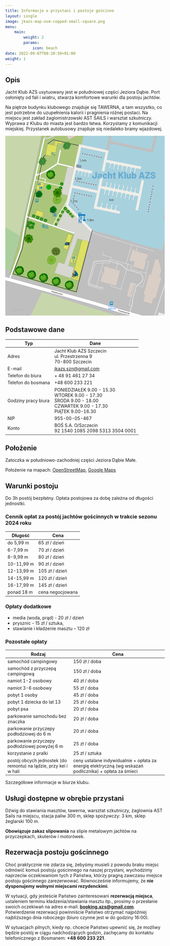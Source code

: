 ```yaml
---
title: Informacje o przystani i postoje gościnne
layout: single
image: jkazs-map-osm-copped-small-square.png
menu:
    main:
        weight: 2
        params:
            icon: beach
date: 2022-09-07T00:20:50+01:00
weight: 1
---
```


## Opis

Jacht Klub AZS usytuowany jest w południowej części Jeziora Dąbie. Port
osłonięty od fali  i wiatru, stwarza komfortowe warunki dla postoju jachtów.

Na piętrze budynku klubowego znajduje się TAWERNA, a tam wszystko, co jest
potrzebne do uzupełnienia kalorii i pragnienia różnej postaci. Na miejscu jest
zakład żaglomistrzowski AST SAILS i warsztat szkutniczy. Wyprawa z Klubu do
miasta jest bardzo łatwa. Korzystamy z komunikacji miejskiej. Przystanek
autobusowy znajduje się niedaleko bramy wjazdowej.

![Plan przystani](jkazs-map-osm-copped.png)

## Podstawowe dane

| Typ                 | Dane                                                                                                                             |
|---                  |---                                                                                                                               |
| Adres               | Jacht Klub AZS Szczecin <br/> ul. Przestrzenna 9 <br/> 70-800 Szczecin                                                           |
| E-mail              | jkazs.szn@gmail.com                                                                                                              |
| Telefon do biura    | + 48 91 461 27 34                                                                                                                |
| Telefon do bosmana  | +48 600 233 221                                                                                                                  |
| Godziny pracy biura | PONIEDZIAŁEK 9.00 - 15.30 <br/> WTOREK 9.00 - 17.30 <br/> ŚRODA 9.00 - 18.00 <br/> CZWARTEK 9.00 - 17.30 <br/> PIĄTEK 9.00-16.30 |
| NIP                 | 955-00-05-467                                                                                                                    |
| Konto               | BOŚ S.A. O/Szczecin<br/>92 1540 1085 2098 5313 3504 0001                                                                         |

## Położenie

Zatoczka w południowo-zachodniej części Jeziora Dąbie Małe.

Położenie na mapach: [OpenStreetMap](https://www.openstreetmap.org/node/2396250849), [Google Maps](http://maps.google.com/maps/ms?ie=UTF8&hl=en&t=h&msa=0&msid=107138309144250252667.00047ce94cdeb26e4583f&ll=53.396458,14.621472&spn=0.008956,0.018239&z=15&source=embe)

## Warunki postoju

Do 3h postój bezpłatny. Opłata postojowa za dobę zależna od długości jednostki.

### Cennik opłat za postój jachtów gościnnych w trakcie sezonu 2024 roku

| Długość        | Cena                      |
|---             |---                        |
| do 5,99 m      |            65 zł / dzień  |
| 6-7,99 m       |            70 zł / dzień  |
| 8-9,99 m       |            80 zł / dzień  |
| 10-11,99 m     |            90 zł / dzień  |
| 12-13,99 m     |           105 zł / dzień  |
| 14-15,99 m     |           120 zł / dzień  |
| 16-17,99 m     |           145 zł / dzień  |
| ponad 18 m     |         cena negocjowana  |

### Opłaty dodatkowe

 - media (woda, prąd) - 20 zł / dzień
 - prysznic - 15 zł / sztuka,
 - stawianie i kładzenie masztu – 120 zł

### Pozostałe opłaty

| Rodzaj                                                | Cena                                                                                                                |
|---                                                    |---                                                                                                                  |
| samochód campingowy                                   | 150 zł / doba                                                                                                       |
| samochód z przyczepą campingową                       | 150 zł / doba                                                                                                       |
| namiot 1-2 osobowy                                    | 40 zł / doba                                                                                                        |
| namiot 3-6 osobowy                                    | 55 zł / doba                                                                                                        |
| pobyt 1 osoby                                         | 45 zł / doba                                                                                                        |
| pobyt 1 dziecka do lat 13                             | 25 zł / doba                                                                                                        |
| pobyt psa                                             | 20 zł / doba                                                                                                        |
| parkowanie samochodu bez znaczka                      | 20 zł / doba                                                                                                        |
| parkowanie przyczepy podłodziowej do 6 m              | 20 zł / doba                                                                                                        |
| parkowanie przyczepy podłodziowej powyżej 6 m         | 25 zł / doba                                                                                                        |
| korzystanie z pralki                                  | 25 zł / sztuka                                                                                                      |
| postój obcych jednostek (do remontu) na lądzie, przy kei i w hali | ceny ustalane indywidualnie + opłata za energię elektryczną (wg wskazań podlicznika) + opłata za śmieci |

Szczegółowe informacje w biurze klubu.

## Usługi dostępne w obrębie przystani

Dźwig do stawiania masztów, tawerna, warsztat szkutniczy, żaglownia AST Sails na miejscu, stacja paliw 300 m, sklep spożywczy: 3 km, sklep żeglarski 100 m.

**Obowiązuje zakaz slipowania** na slipie metalowym jachtów na przyczepkach, skuterów i motorówek.

## Rezerwacja postoju gościnnego

Choć praktycznie nie zdarza się, żebyśmy musieli z powodu braku miejsc odmówić
komuś postoju gościnnego na naszej przystani, wychodzimy naprzeciw oczekiwaniom
tych z Państwa, którzy pragną zawczasu miejsce postoju gościnnego zarezerwować.
Równocześnie informujemy, że **nie dysponujemy wolnymi miejscami
rezydenckimi**.

W sytuacji, gdy jesteście Państwo zainteresowani **rezerwacją miejsca**,
ustaleniem terminu kładzenia/stawiania masztu itp., prosimy o przesłanie swoich
oczekiwań na adres e-mail:
**[booking.azs@gmail.com](mailto:booking.azs@gmail.com)**. Potwierdzenie
rezerwacji powinniście Państwo otrzymać najpóźniej najbliższego dnia roboczego
(biuro czynne jest w do godziny 16:00).

W sytuacjach pilnych, kiedy np. chcecie Państwo upewnić się, że możliwy będzie
postój w ciągu nadchodzących godzin, zachęcamy do kontaktu telefonicznego z
Bosmanem: **+48 600 233 221**.
